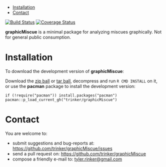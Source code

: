 -   [Installation](#installation)
-   [Contact](#contact)

[![Build
Status](https://travis-ci.org/trinker/graphicMiscue.svg?branch=master)](https://travis-ci.org/trinker/graphicMiscue)
[![Coverage
Status](https://coveralls.io/repos/trinker/graphicMiscue/badge.svg?branch=master)](https://coveralls.io/r/trinker/graphicMiscue?branch=master)

**graphicMiscue** is a minimal package for analyzing miscues
graphically. Not for general public consumption.

Installation
============

To download the development version of **graphicMiscue**:

Download the [zip
ball](https://github.com/trinker/graphicMiscue/zipball/master) or [tar
ball](https://github.com/trinker/graphicMiscue/tarball/master),
decompress and run `R CMD INSTALL` on it, or use the **pacman** package
to install the development version:

    if (!require("pacman")) install.packages("pacman")
    pacman::p_load_current_gh("trinker/graphicMiscue")

Contact
=======

You are welcome to:  
- submit suggestions and bug-reports at:
<https://github.com/trinker/graphicMiscue/issues>  
- send a pull request on: <https://github.com/trinker/graphicMiscue>  
- compose a friendly e-mail to: <tyler.rinker@gmail.com>
